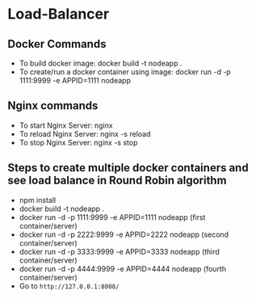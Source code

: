 # Load-Balancer

## Docker Commands
* To build docker image: docker build -t nodeapp . 
* To create/run a docker container using image: docker run -d -p 1111:9999 -e APPID=1111 nodeapp 

## Nginx commands
* To start Nginx Server: nginx
* To reload Nginx Server: nginx -s reload
* To stop Nginx Server: nginx -s stop

## Steps to create multiple docker containers and see load balance in Round Robin algorithm
* npm install
* docker build -t nodeapp .
* docker run -d -p 1111:9999 -e APPID=1111 nodeapp (first container/server)
* docker run -d -p 2222:9999 -e APPID=2222 nodeapp (second container/server)
* docker run -d -p 3333:9999 -e APPID=3333 nodeapp (third container/server)
* docker run -d -p 4444:9999 -e APPID=4444 nodeapp (fourth container/server)
* Go to `http://127.0.0.1:8008/` 
